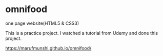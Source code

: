 # omnifood
one page website(HTML5 &amp; CSS3)

This is a practice project. I watched a tutorial from Udemy and done this project. 

https://marufmunshi.github.io/omnifood/
